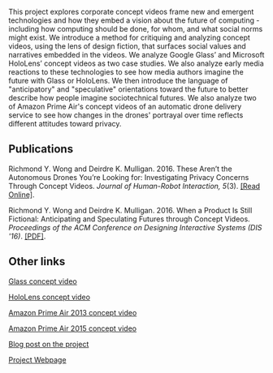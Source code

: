This project explores corporate concept videos frame new and emergent technologies and how they embed a vision about the future of computing - including how computing should be done, for whom, and what social norms might exist. We introduce a method for critiquing and analyzing concept videos, using the lens of design fiction, that surfaces social values and narratives embedded in the videos. We analyze Google Glass’ and Microsoft HoloLens’ concept videos as two case studies. We also analyze early media reactions to these technologies to see how media authors imagine the future with Glass or HoloLens. We then introduce the language of "anticipatory" and "speculative" orientations toward the future to better describe how people imagine sociotechnical futures. We also analyze two of Amazon Prime Air's concept videos of an automatic drone delivery service to see how changes in the drones' portrayal over time reflects different attitudes toward privacy. 

## Publications

Richmond Y. Wong and Deirdre K. Mulligan. 2016. These Aren’t the Autonomous Drones You’re Looking for: Investigating Privacy Concerns Through Concept Videos. *Journal of Human-Robot Interaction, 5*(3). [\[Read Online\]](assets/Wong_Mulligan_2016_Autonomous_Drones.pdf).

Richmond Y. Wong and Deirdre K. Mulligan. 2016. When a Product Is Still Fictional: Anticipating and Speculating Futures through Concept Videos. *Proceedings of the ACM Conference on Designing Interactive Systems (DIS '16)*. [\[PDF\]](assets/Wong_Mulligan_When_a_Product_is_Still_Fictional_DIS2016.pdf).

## Other links

[Glass concept video](https://www.youtube.com/watch?v=9c6W4CCU9M44)

[HoloLens concept video](https://www.youtube.com/watch?v=aThCr0PsyuA)

[Amazon Prime Air 2013 concept video](https://www.youtube.com/watch?v=98BIu9dpwHU)

[Amazon Prime Air 2015 concept video](https://www.youtube.com/watch?v=MXo_d6tNWuY)

[Blog post on the project](https://bytegeist.wordpress.com/2016/06/05/analyzing-concept-videos/)

[Project Webpage](http://people.ischool.berkeley.edu/~richmond/productfictional.php)

